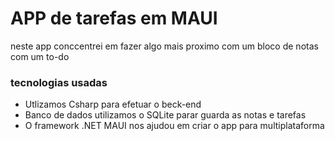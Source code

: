 # APP de tarefas em MAUI
 neste app conccentrei em fazer algo mais proximo com um bloco de notas com um to-do 

### tecnologias usadas 
 - Utlizamos Csharp para efetuar o beck-end
 - Banco de dados utilizamos o SQLite parar guarda as notas e tarefas
 - O framework .NET MAUI nos ajudou em criar o app para multiplataforma

 
